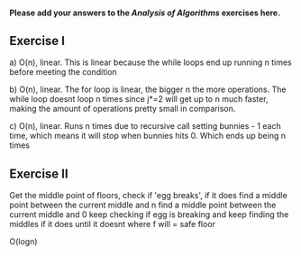 #### Please add your answers to the ***Analysis of  Algorithms*** exercises here.

## Exercise I

a)
O(n), linear.
This is linear because the while loops end up running n times before meeting the condition


b)
O(n), linear.
The for loop is linear, the bigger n the more operations. The while loop doesnt loop n times since j*=2 will get up to n much faster, making the 
amount of operations pretty small in comparison.


c)
O(n), linear.
Runs n times due to recursive call setting bunnies - 1 each time, which means it will stop when bunnies hits 0. Which ends up being n times

## Exercise II

Get the middle point of floors, check if 'egg breaks', if it does
find a middle point between the current middle and n
find a middle point between the current middle and 0
keep checking if egg is breaking and keep finding the middles if it does
until it doesnt where f will = safe floor

O(logn)
